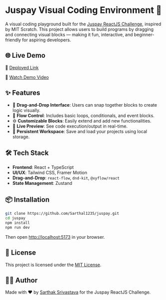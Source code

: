 # Juspay Visual Coding Environment 🧩

A visual coding playground built for the [Juspay ReactJS Challenge](https://www.juspay.in/careers), inspired by MIT Scratch. This project allows users to build programs by dragging and connecting visual blocks — making it fun, interactive, and beginner-friendly for aspiring developers.


## 🌐 Live Demo

🔗 [Deployed Link](https://juspay-swart.vercel.app/)

🎥 [Watch Demo Video](https://www.loom.com/share/edc36f8731f04ac3b0a664f28227a163?sid=7d870454-a01a-45dd-b98d-46f6590174e0)

## ✨ Features

- 🧱 **Drag-and-Drop Interface**: Users can snap together blocks to create logic visually.
- 🔁 **Flow Control**: Includes basic loops, conditionals, and event blocks.
- ⚙️ **Customizable Blocks**: Easily extend and add new functionalities.
- 🎨 **Live Preview**: See code execution/output in real-time.
- 💾 **Persistent Workspace**: Save and load your projects using local storage.

## 🛠️ Tech Stack

- **Frontend**: React + TypeScript
- **UI/UX**: Tailwind CSS, Framer Motion
- **Drag-and-Drop**: `react-flow`, `dnd-kit`, `@xyflow/react`
- **State Management**: Zustand

## 📦 Installation

```bash
git clone https://github.com/Sarthal1235/juspay.git
cd juspay
npm install
npm run dev
```

Then open [http://localhost:5173](http://localhost:5173) in your browser.


## 📜 License

This project is licensed under the [MIT License](LICENSE).

## 🙋‍♂️ Author

Made with ❤️ by [Sarthak Srivastava](https://github.com/Sarthal1235) for the Juspay ReactJS Challenge.